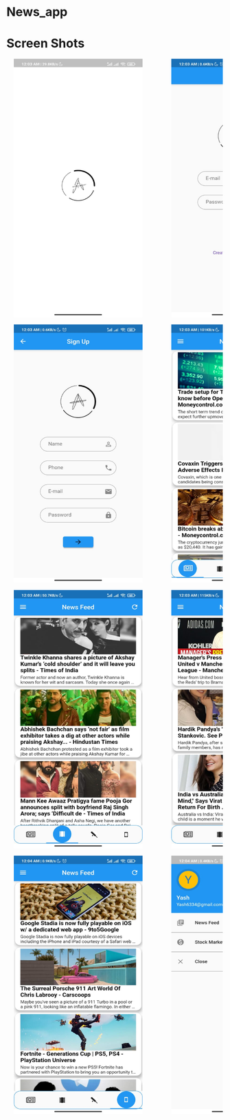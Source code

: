 # News_app

# Screen Shots

<pre align="center">
  <img src="Readme/a.jpeg" width="300" height="600">        <img src="Readme/b.jpeg" width="300" height="600">
</pre>

<pre align="center">
  <img src="Readme/c.jpeg" width="300" height="600">        <img src="Readme/d.jpeg" width="300" height="600">
</pre>

<pre align="center">
  <img src="Readme/e.jpeg" width="300" height="600">        <img src="Readme/f.jpeg" width="300" height="600">
</pre>

<pre align="center">
  <img src="Readme/g.jpeg" width="300" height="600">        <img src="Readme/h.jpeg" width="300" height="600">
</pre>
